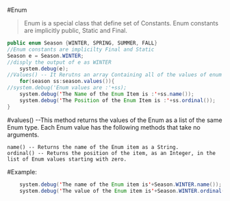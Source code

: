 #Enum
  >Enum is a special class that define set of Constants.
  >Enum constants are implicitly public, Static and Final.
```java
public enum Season {WINTER, SPRING, SUMMER, FALL}
//Enum constants are implicilty Final and Static
Season e = Season.WINTER;
//disply the output of e as WINTER
    system.debug(e);
//Values() -- It Rerutns an array Containing all of the values of enum type in the order they are declared.
	for(season ss:season.values()){
//system.debug('Enum values are :'+ss);
    system.debug('The Name of the Enum Item is :'+ss.name());
    system.debug('The Position of the Enum Item is :'+ss.ordinal());
}

```
#values() --This method returns the values of the Enum as a list of the same Enum type.
	Each Enum value has the following methods that take no arguments.

	name() -- Returns the name of the Enum item as a String.
	ordinal() -- Returns the position of the item, as an Integer, in the list of Enum values starting with zero.

#Example:
```java
	system.debug('The name of the Enum item is'+Season.WINTER.name());
	system.debug('The value of the Enum item is'+Season.WINTER.ordinal());
```
	
